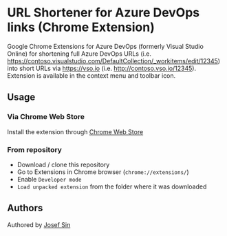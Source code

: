 # URL Shortener for Azure DevOps links (Chrome Extension)

Google Chrome Extensions for Azure DevOps (formerly Visual Studio Online) for shortening full Azure DevOps URLs (i.e. https://contoso.visualstudio.com/DefaultCollection/_workitems/edit/12345) into short URLs via https://vso.io (i.e. http://contoso.vso.io/12345). Extension is available in the context menu and toolbar icon.

## Usage

### Via Chrome Web Store

Install the extension through [Chrome Web Store](https://chrome.google.com/webstore/detail/shorten-visual-studio-onl/nphkdkljdpnidopchiknkjmbiifgkdmk)

### From repository

- Download / clone this repository
- Go to Extensions in Chrome browser (`chrome://extensions/`)
- Enable `Developer mode`
- `Load unpacked extension` from the folder where it was downloaded

## Authors

Authored by [Josef Sin](https://www.linkedin.com/in/josefsin/)
